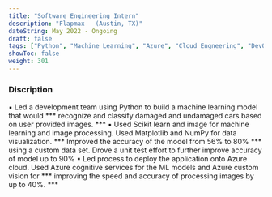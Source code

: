 ```yaml
---
title: "Software Engineering Intern"
description: "Flapmax	(Austin, TX)"
dateString: May 2022 - Ongoing
draft: false
tags: ["Python", "Machine Learning", "Azure", "Cloud Engneering", "DevOps"]
showToc: false
weight: 301
--- 
```

### Discription
▪	Led a development team using Python to build a machine learning model that would *** recognize and classify damaged and undamaged cars based on user provided images. *** 
▪	Used Scikit learn and image for machine learning and image processing. Used Matplotlib and NumPy for data visualization. *** Improved the accuracy of the model from 56% to 80% *** using a custom data set. Drove a unit test effort to further improve accuracy of model up to 90%
▪	Led process to deploy the application onto Azure cloud. Used Azure cognitive services for the ML models and Azure custom vision for *** improving the speed and accuracy of processing images by up to 40%. *** 